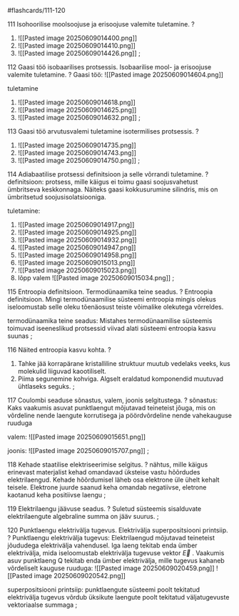 #flashcards/111-120 

111 Isohoorilise moolsoojuse ja erisoojuse valemite tuletamine.
?
1. ![[Pasted image 20250609014400.png]]
2. ![[Pasted image 20250609014410.png]]
3. ![[Pasted image 20250609014426.png]]
;

112 Gaasi töö isobaarilises protsessis. Isobaarilise mool- ja erisoojuse valemite tuletamine.
?
Gaasi töö:
![[Pasted image 20250609014604.png]]

tuletamine
1. ![[Pasted image 20250609014618.png]]
2. ![[Pasted image 20250609014625.png]]
3. ![[Pasted image 20250609014632.png]]
;

113 Gaasi töö arvutusvalemi tuletamine isotermilises protsessis.
?
1. ![[Pasted image 20250609014735.png]]
2. ![[Pasted image 20250609014743.png]]
3. ![[Pasted image 20250609014750.png]]
;

114 Adiabaatilise protsessi definitsioon ja selle võrrandi tuletamine.
?
definitsioon:
protsess, mille käigus ei toimu gaasi soojusvahetust ümbritseva keskkonnaga. Näiteks gaasi kokkusurumine silindris, mis on ümbritsetud soojusisolatsiooniga.

tuletamine:
1. ![[Pasted image 20250609014917.png]]
2. ![[Pasted image 20250609014925.png]]
3. ![[Pasted image 20250609014932.png]]
4. ![[Pasted image 20250609014947.png]]
5. ![[Pasted image 20250609014958.png]]
6. ![[Pasted image 20250609015013.png]]
7. ![[Pasted image 20250609015023.png]]
8. lõpp valem ![[Pasted image 20250609015034.png]]
;

115 Entroopia definitsioon. Termodünaamika teine seadus.
?
Entroopia definitsioon. 
Mingi termodünaamilise süsteemi entroopia mingis olekus iseloomustab selle oleku tõenäosust teiste võimalike olekutega võrreldes.

termodünaamika teine seadus:
Mistahes termodünaamilise süsteemis toimuvad iseeneslikud protsessid viivad alati süsteemi entroopia kasvu suunas
;

116 Näited entroopia kasvu kohta.
?
1. Tahke jää korrapärane kristalliline struktuur muutub vedelaks veeks, kus molekulid liiguvad kaootiliselt.
2. Piima segunemine kohviga. Algselt eraldatud komponendid muutuvad ühtlaseks seguks.
;

117 Coulombi seaduse sõnastus, valem, joonis selgitustega.
?
sõnastus:
Kaks vaakumis asuvat punktlaengut mõjutavad teineteist jõuga, mis on võrdeline nende laengute korrutisega ja pöördvõrdeline nende vahekauguse ruuduga

valem:
![[Pasted image 20250609015651.png]]

joonis:
![[Pasted image 20250609015707.png]]
;

118 Kehade staatilise elektriseerimise selgitus.
?
nähtus, mille käigus erinevast materjalist kehad omandavad üksteise vastu hõõrdudes elektrilaengud.
Kehade hõõrdumisel läheb osa elektrone üle ühelt kehalt teisele. Elektrone juurde saanud keha omandab negatiivse, eletrone kaotanud keha positiivse laengu
;

119 Elektrilaengu jäävuse seadus.
?
Suletud süsteemis sisalduvate elektrilaengute algebraline summa on jääv suurus.
;

120 Punktlaengu elektrivälja tugevus. Elektrivälja superpositsiooni printsiip.
?
Punktlaengu elektrivälja tugevus:
Elektrilaengud mõjutavad teineteist jõududega elektrivälja vahendusel. Iga laeng tekitab enda ümber elektrivälja, mida iseloomustab elektrivälja tugevuse vektor $\overrightarrow{E}$ . Vaakumis asuv punktlaeng Q tekitab enda ümber elektrivälja, mille tugevus kahaneb võrdeliselt kauguse ruuduga:
![[Pasted image 20250609020459.png]]
![[Pasted image 20250609020542.png]]

superpositsiooni printsiip:
punktlaengute süsteemi poolt tekitatud elektrivälja tugevus võrdub üksikute laengute poolt tekitatud väljatugevuste vektoriaalse summaga
;


